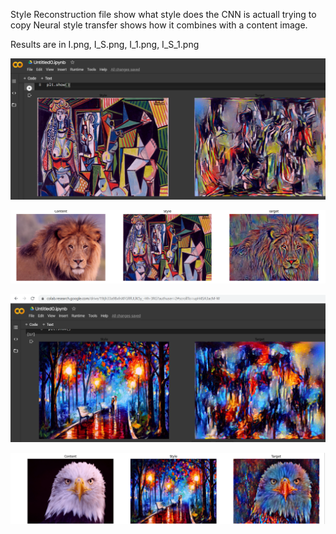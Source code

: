 Style Reconstruction file show what style does the CNN is actuall trying to copy
Neural style transfer shows how it combines with a content image.

Results are in I.png, I_S.png, I_1.png, I_S_1.png

![](https://github.com/achyut-srivastava/Projects/blob/master/Filter%20Visualization/NEURAL%20STYLE%20TRANSFER/I.png)

![](https://github.com/achyut-srivastava/Projects/blob/master/Filter%20Visualization/NEURAL%20STYLE%20TRANSFER/I_S.png)

![](https://github.com/achyut-srivastava/Projects/blob/master/Filter%20Visualization/NEURAL%20STYLE%20TRANSFER/I_1.png)

![](https://github.com/achyut-srivastava/Projects/blob/master/Filter%20Visualization/NEURAL%20STYLE%20TRANSFER/I_S_1.png)
